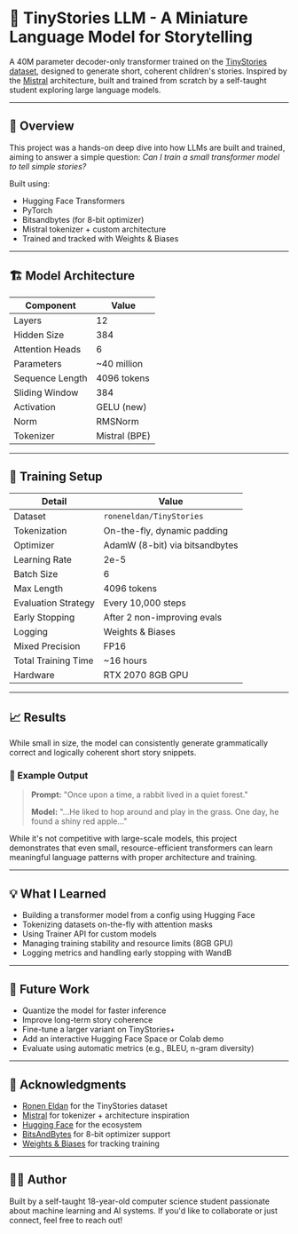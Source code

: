 # 🧸 TinyStories LLM - A Miniature Language Model for Storytelling

A 40M parameter decoder-only transformer trained on the [TinyStories dataset](https://huggingface.co/datasets/roneneldan/TinyStories), designed to generate short, coherent children's stories. Inspired by the [Mistral](https://huggingface.co/mistralai/Mistral-7B-v0.1) architecture, built and trained from scratch by a self-taught student exploring large language models.

---

## 🧠 Overview

This project was a hands-on deep dive into how LLMs are built and trained, aiming to answer a simple question: *Can I train a small transformer model to tell simple stories?*

Built using:
- Hugging Face Transformers
- PyTorch
- Bitsandbytes (for 8-bit optimizer)
- Mistral tokenizer + custom architecture
- Trained and tracked with Weights & Biases

---

## 🏗️ Model Architecture

| Component               | Value            |
|------------------------|------------------|
| Layers                 | 12               |
| Hidden Size            | 384              |
| Attention Heads        | 6                |
| Parameters             | ~40 million      |
| Sequence Length        | 4096 tokens      |
| Sliding Window         | 384              |
| Activation             | GELU (new)       |
| Norm                   | RMSNorm          |
| Tokenizer              | Mistral (BPE)    |

---

## 🧪 Training Setup

| Detail                        | Value                        |
|------------------------------|------------------------------|
| Dataset                      | `roneneldan/TinyStories`     |
| Tokenization                 | On-the-fly, dynamic padding  |
| Optimizer                    | AdamW (8-bit) via bitsandbytes |
| Learning Rate                | 2e-5                         |
| Batch Size                   | 6                            |
| Max Length                   | 4096 tokens                  |
| Evaluation Strategy          | Every 10,000 steps           |
| Early Stopping               | After 2 non-improving evals  |
| Logging                      | Weights & Biases             |
| Mixed Precision              | FP16                         |
| Total Training Time          | ~16 hours                    |
| Hardware                     | RTX 2070 8GB GPU             |

---

## 📈 Results

While small in size, the model can consistently generate grammatically correct and logically coherent short story snippets.

### 🔹 Example Output

> **Prompt:** "Once upon a time, a rabbit lived in a quiet forest."
>
> **Model:** "...He liked to hop around and play in the grass. One day, he found a shiny red apple..."

While it's not competitive with large-scale models, this project demonstrates that even small, resource-efficient transformers can learn meaningful language patterns with proper architecture and training.

---

## 💡 What I Learned

- Building a transformer model from a config using Hugging Face
- Tokenizing datasets on-the-fly with attention masks
- Using Trainer API for custom models
- Managing training stability and resource limits (8GB GPU)
- Logging metrics and handling early stopping with WandB

---

## 🚧 Future Work

- Quantize the model for faster inference
- Improve long-term story coherence
- Fine-tune a larger variant on TinyStories+
- Add an interactive Hugging Face Space or Colab demo
- Evaluate using automatic metrics (e.g., BLEU, n-gram diversity)

---

## 🙏 Acknowledgments

- [Ronen Eldan](https://huggingface.co/datasets/roneneldan/TinyStories) for the TinyStories dataset  
- [Mistral](https://huggingface.co/mistralai) for tokenizer + architecture inspiration  
- [Hugging Face](https://huggingface.co/) for the ecosystem  
- [BitsAndBytes](https://github.com/TimDettmers/bitsandbytes) for 8-bit optimizer support  
- [Weights & Biases](https://wandb.ai/) for tracking training

---

## 🧑‍💻 Author

Built by a self-taught 18-year-old computer science student passionate about machine learning and AI systems.
If you'd like to collaborate or just connect, feel free to reach out!
